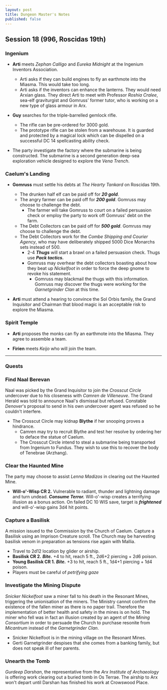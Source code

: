 ```yaml
---
layout: post
title: Dungeon Master's Notes
published: false
---
```


## Session 18 (996, Roscidas 19th)

### Ingenium

- **Arti** meets *Zephan Calligo* and *Eureka Midnight* at the Ingenium Inventors Association.
  - Arti asks if they can build engines to fly an earthmote into the Miasma. This would take too long.
  - Arti asks if the inventors can enhance the lanterns. They would need Arxian glass. They direct Arti to meet with Professor *Roshia Cralee*, sea-elf graviturgist and Gomruss' former tutor, who is working on a new type of glass armour in Arx.

- **Guy** searches for the triple-barrelled gemlock rifle.
  - The rifle can be pre-ordered for 3000 gold.
  - The prototype rifle can be stolen from a warehouse. It is guarded and protected by a magical lock which can be dispelled on a successful DC 14 spellcasting ability check.

- The party investigate the factory where the submarine is being constructed. The submarine is a second generation deep-sea exploration vehicle designed to explore the *Vena Trench*.

### Caelum's Landing

- **Gomruss** must settle his debts at *The Hearty Tankard* on Roscidas 19th.
  - The drunken half elf can be paid off for ***20 gold***.
  - The angry farmer can be paid off for ***200 gold***. Gomruss may choose to challenge the debt.
    - The farmer will take Gomruss to court on a failed persuasion check or employ the party to work off Gomruss' debt on the farm.
  - The Debt Collectors can be paid off for ***500 gold***. Gomruss may choose to challenge the debt.
  - The Debt Collectors work for the *Combe Shipping and Courier Agency*, who may have deliberately shipped 5000 Dice Monarchs sets instead of 500.
    - 2-4 ***Thugs*** will start a brawl on a failed persuasion check. Thugs use ***Pack tactics.***
    - Gomruss may overhear the debt collectors boasting about how they beat up *Nickelfoot* in order to force the deep gnome to revoke his statement.
      - Gomruss may blackmail the thugs with this information. Gomruss may discover the thugs were working for the *Garnetgrinder Clan* at this time.

- **Arti** must attend a hearing to convince the Sol Orbis family, the Grand Inquisitor and Chairman that blood magic is an acceptable risk to explore the Miasma.

### Spirit Temple

- **Arti** proposes the monks can fly an earthmote into the Miasma. They agree to assemble a team.

- **Firien** meets *Keijo* who will join the team.

---

### Quests

### Find Naal Berevan

Naal was picked by the Grand Inquisitor to join the *Crosscut Circle* undercover due to his closeness with *Camren de Villeneuve*. The Grand Herald was told to announce Naal's dismissal but refused. Constable *Denover*'s proposal to send in his own undercover agent was refused so he couldn't interfere.

- The Crosscut Circle may kidnap **Blythe** if her snooping proves a hindrance.
  - Camren may try to recruit Blythe and test her resolve by ordering her to deface the statue of Caelum.
  - The Crosscut Circle intend to steal a submarine being transported from Ingenium to Fundus. They wish to use this to recover the body of Tenebrae (Arzhang).

### Clear the Haunted Mine

The party may choose to assist *Lenna Madizos* in clearing out the Haunted Mine.

- **Will-o'-Wisp CR 2.** Vulnerable to radiant, thunder and lightning damage and turn undead. ***Consume Terror.*** Will-o'-wisp creates a terrifying illusion as a bonus action. On failed DC 10 WIS save, target is ***frightened*** and will-o'-wisp gains 3d4 hit points.

### Capture a Basilisk

A mission issued to the Commission by the Church of Caelum. Capture a Basilisk using an Imprison Creature scroll. The Church may be harvesting basilisk venom in preparation as tensions rise again with Mallia.

- Travel to 2d12 location by glider or airship.
- **Basilisk CR 2.** ***Bite.*** +4 to hit, reach 5 ft., 2d6+2 piercing + 2d6 poison.
- **Young Basilisk CR 1.** ***Bite.*** +3 to hit, reach 5 ft., 1d4+1 piercing + 1d4 poison.
- Players must be careful of *petrifying gaze*

### Investigate the Mining Dispute

*Snicker Nickelfoot* saw a miner fall to his death in the Resonant Mines, triggering the unionisation of the miners. The Ministry cannot confirm the existence of the fallen miner as there is no paper trail. Therefore the implementation of better health and safety in the mines is on hold. The miner who fell was in fact an illusion created by an agent of the *Mining Consortium* in order to persuade the Church to purchase resonite from *Micantrum* instead of the *Garnetgrinder Clan*.

- Snicker Nickelfoot is in the mining village on the Resonant Mines.
- Gerti Garnetgrinder despises that she comes from a banking family, but does not speak ill of her parents.

### Unearth the Tomb

*Gurdeep Darshan*, the representative from the *Arx Institute of Archaeology* is offering work clearing out a buried tomb in Os Terrae. The airship to Arx won't depart until Darshan has finished his work at Crowswood Place.
